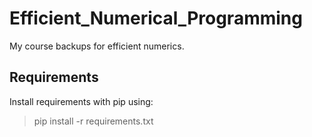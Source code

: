 # Efficient_Numerical_Programming
My course backups for efficient numerics.

## Requirements
Install requirements with pip using:
>pip install -r requirements.txt